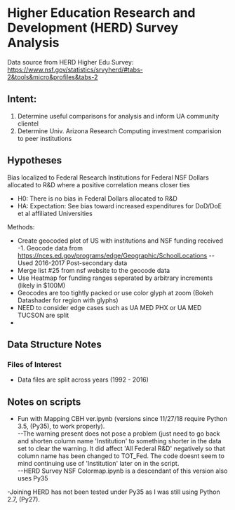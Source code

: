 # Higher Education Research and Development (HERD) Survey Analysis
Data source from HERD Higher Edu Survey: https://www.nsf.gov/statistics/srvyherd/#tabs-2&tools&micro&profiles&tabs-2

## Intent:
1. Determine useful comparisons for analysis and inform UA community clientel
2. Determine Univ. Arizona Research Computing investment comparision to peer institutions

## Hypotheses

Bias localized to Federal Research Institutions for Federal NSF Dollars allocated to R&D where a positive correlation means closer ties
- H0: There is no bias in Federal Dollars allocated to R&D 
- HA: Expectation: See bias toward increased expenditures for DoD/DoE et al affiliated Universities 

Methods:
- Create geocoded plot of US with institutions and NSF funding received
-1. Geocode data from https://nces.ed.gov/programs/edge/Geographic/SchoolLocations
-- Used 2016-2017 Post-secondary data
- Merge list #25 from nsf website to the geocode data
- Use Heatmap for funding ranges seperated by arbitrary increments (likely in $100M)
- Geocodes are too tightly packed or use color glyph at zoom (Bokeh Datashader for region with glyphs)
- NEED to consider edge cases such as UA MED PHX or UA MED TUCSON are split 
- 



## Data Structure Notes
### Files of Interest 
- Data files are split across years (1992 - 2016)

## Notes on scripts
- Fun with Mapping CBH ver.ipynb (versions since 11/27/18 require Python 3.5, (Py35), to work properly).  
--The warning present does not pose a problem (just need to go back and shorten column name 'Institution' to something shorter in the data set to clear the warning. It did affect 'All Federal R&D' negatively so that column name has been changed to TOT_Fed.  The code doesnt seem to mind continuing use of 'Institution' later on in the script.  
--HERD Survey NSF Colormap.ipynb is a descendant of this version also uses Py35

-Joining HERD has not been tested under Py35 as I was still using Python 2.7, (Py27).
